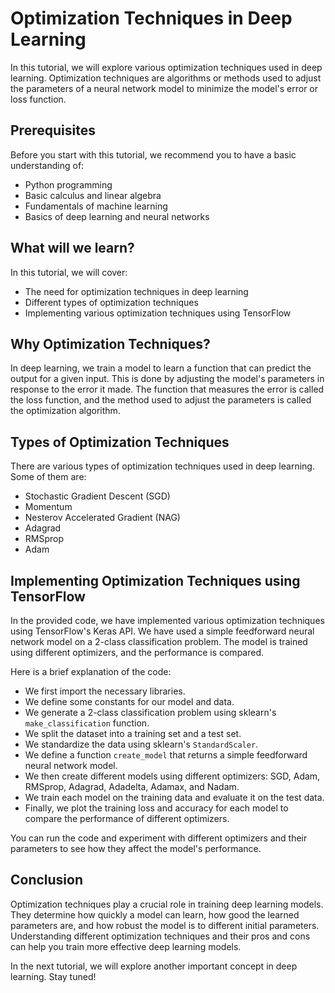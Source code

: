 # Optimization Techniques in Deep Learning

In this tutorial, we will explore various optimization techniques used in deep learning. Optimization techniques are algorithms or methods used to adjust the parameters of a neural network model to minimize the model's error or loss function.

## Prerequisites

Before you start with this tutorial, we recommend you to have a basic understanding of:

- Python programming
- Basic calculus and linear algebra
- Fundamentals of machine learning
- Basics of deep learning and neural networks

## What will we learn?

In this tutorial, we will cover:

- The need for optimization techniques in deep learning
- Different types of optimization techniques
- Implementing various optimization techniques using TensorFlow

## Why Optimization Techniques?

In deep learning, we train a model to learn a function that can predict the output for a given input. This is done by adjusting the model's parameters in response to the error it made. The function that measures the error is called the loss function, and the method used to adjust the parameters is called the optimization algorithm.

## Types of Optimization Techniques

There are various types of optimization techniques used in deep learning. Some of them are:

- Stochastic Gradient Descent (SGD)
- Momentum
- Nesterov Accelerated Gradient (NAG)
- Adagrad
- RMSprop
- Adam

## Implementing Optimization Techniques using TensorFlow

In the provided code, we have implemented various optimization techniques using TensorFlow's Keras API. We have used a simple feedforward neural network model on a 2-class classification problem. The model is trained using different optimizers, and the performance is compared.

Here is a brief explanation of the code:

- We first import the necessary libraries.
- We define some constants for our model and data.
- We generate a 2-class classification problem using sklearn's `make_classification` function.
- We split the dataset into a training set and a test set.
- We standardize the data using sklearn's `StandardScaler`.
- We define a function `create_model` that returns a simple feedforward neural network model.
- We then create different models using different optimizers: SGD, Adam, RMSprop, Adagrad, Adadelta, Adamax, and Nadam.
- We train each model on the training data and evaluate it on the test data.
- Finally, we plot the training loss and accuracy for each model to compare the performance of different optimizers.

You can run the code and experiment with different optimizers and their parameters to see how they affect the model's performance.

## Conclusion

Optimization techniques play a crucial role in training deep learning models. They determine how quickly a model can learn, how good the learned parameters are, and how robust the model is to different initial parameters. Understanding different optimization techniques and their pros and cons can help you train more effective deep learning models.

In the next tutorial, we will explore another important concept in deep learning. Stay tuned!

